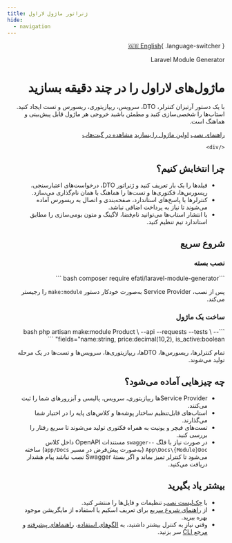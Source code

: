 ```yaml
---
title: ژنراتور ماژول لاراول
hide:
  - navigation
---
```


<div dir="rtl" markdown="1">

[🇬🇧 English](../en/index.md){ .language-switcher }

<div class="hero">
  <div class="hero__content">
    <span class="hero__eyebrow">Laravel Module Generator</span>
    <h1 class="hero__title">ماژول‌های لاراول را در چند دقیقه بسازید</h1>
    <p class="hero__lead">با یک دستور آرتیزان کنترلر، DTO، سرویس، ریپازیتوری، ریسورس و تست ایجاد کنید. استاب‌ها را شخصی‌سازی کنید و مطمئن باشید خروجی هر ماژول قابل پیش‌بینی و هماهنگ است.</p>
    <div class="hero__actions">
      <a class="md-button md-button--primary" href="installation/">راهنمای نصب</a>
      <a class="md-button md-button--secondary" href="quickstart/">اولین ماژول را بسازید</a>
      <a class="md-button" href="https://github.com/AfshinEfati/laravel-module-generator" target="_blank" rel="noopener">مشاهده در گیت‌هاب</a>

    </div>
  </div>
</div>

## چرا انتخابش کنیم؟

- فیلدها را یک بار تعریف کنید و ژنراتور DTO، درخواست‌های اعتبارسنجی، ریسورس‌ها، فکتوری‌ها و تست‌ها را هماهنگ با همان نام‌گذاری می‌سازد.
- کنترلرها با پاسخ‌های استاندارد، صفحه‌بندی و اتصال به ریسورس آماده می‌شوند تا نیاز به پرداخت اضافی نباشد.
- با انتشار استاب‌ها می‌توانید نام‌فضا، لاگینگ و متون بومی‌سازی را مطابق استاندارد تیم تنظیم کنید.

## شروع سریع

<div class="landing-grid">
  <div class="landing-card" markdown="1">
    <h3>نصب بسته</h3>
    ```bash
    composer require efati/laravel-module-generator
    ```
    <p>پس از نصب، Service Provider به‌صورت خودکار دستور <code>make:module</code> را رجیستر می‌کند.</p>
  </div>
  <div class="landing-card" markdown="1">
    <h3>ساخت یک ماژول</h3>
    ```bash
    php artisan make:module Product \
      --api --requests --tests \
      --fields="name:string, price:decimal(10,2), is_active:boolean"
    ```
    <p>تمام کنترلرها، ریسورس‌ها، DTOها، ریپازیتوری‌ها، سرویس‌ها و تست‌ها در یک مرحله تولید می‌شوند.</p>
  </div>
</div>

## چه چیزهایی آماده می‌شود؟

- Service Providerها ریپازیتوری، سرویس، پالیسی و آبزرورهای شما را ثبت می‌کنند.
- استاب‌های قابل‌تنظیم ساختار پوشه‌ها و کلاس‌های پایه را در اختیار شما می‌گذارند.
- تست‌های فیچر و یونیت به همراه فکتوری تولید می‌شوند تا سریع رفتار را بررسی کنید.
- در صورت نیاز با فلگ `--swagger` مستندات OpenAPI داخل کلاس `App\Docs\{Module}Doc` (به‌صورت پیش‌فرض در مسیر `app/Docs`) ساخته می‌شود تا کنترلر تمیز بماند و اگر بستهٔ Swagger نصب نباشد پیام هشدار دریافت می‌کنید.

## بیشتر یاد بگیرید

- با [چک‌لیست نصب](installation.md) تنظیمات و فایل‌ها را منتشر کنید.
- از [راهنمای شروع سریع](quickstart.md) برای تعریف اسکیم یا استفاده از مایگریشن موجود بهره ببرید.
- وقتی نیاز به کنترل بیشتر داشتید، به [الگوهای استفاده](usage.md)، [راهنماهای پیشرفته](advanced.md) و [مرجع CLI](reference.md) سر بزنید.


</div>
